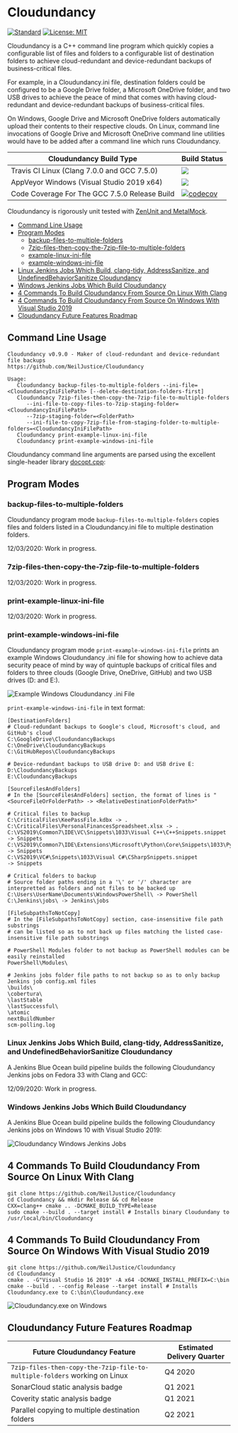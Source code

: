 # Cloudundancy

[![Standard](https://img.shields.io/badge/c%2B%2B-17-blue.svg)](https://en.wikipedia.org/wiki/C%2B%2B17) [![License: MIT](https://img.shields.io/badge/License-MIT-blue.svg)](https://opensource.org/licenses/MIT)

Cloudundancy is a C++ command line program which quickly copies a configurable list of files and folders to a configurable list of destination folders to achieve cloud-redundant and device-redundant backups of business-critical files.

For example, in a Cloudundancy.ini file, destination folders could be configured to be a Google Drive folder, a Microsoft OneDrive folder, and two USB drives to achieve the peace of mind that comes with having cloud-redundant and device-redundant backups of business-critical files.

On Windows, Google Drive and Microsoft OneDrive folders automatically upload their contents to their respective clouds. On Linux, command line invocations of Google Drive and Microsoft OneDrive command line utilities would have to be added after a command line which runs Cloudundancy.

|Cloudundancy Build Type|Build Status|
|----------|------------|
|Travis CI Linux (Clang 7.0.0 and GCC 7.5.0)|<a href="https://travis-ci.org/NeilJustice/Cloudundancy"><img src="https://travis-ci.org/NeilJustice/Cloudundancy.svg?branch=main"/></a>|
|AppVeyor Windows (Visual Studio 2019 x64)|<a href="https://ci.appveyor.com/project/NeilJustice/Cloudundancy"><img src="https://ci.appveyor.com/api/projects/status/ygwr3rb9spwhy4u0?svg=true"/></a>|
|Code Coverage For The GCC 7.5.0 Release Build|[![codecov](https://codecov.io/gh/NeilJustice/Cloudundancy/branch/main/graph/badge.svg?token=ruXbRPB1CQ)](https://codecov.io/gh/NeilJustice/Cloudundancy)|

Cloudundancy is rigorously unit tested with <a href="https://github.com/NeilJustice/ZenUnitAndMetalMock">ZenUnit and MetalMock</a>.

* [Command Line Usage](#command-line-usage)
* [Program Modes](#program-modes)
   * [backup-files-to-multiple-folders](#backup-files-to-multiple-folders)
   * [7zip-files-then-copy-the-7zip-file-to-multiple-folders](#7zip-files-then-copy-the-7zip-file-to-multiple-folders)
   * [example-linux-ini-file](#print-example-linux-ini-file)
   * [example-windows-ini-file](#print-example-windows-ini-file)
* [Linux Jenkins Jobs Which Build, clang-tidy, AddressSanitize, and UndefinedBehaviorSanitize Cloudundancy](#linux-jenkins-jobs-which-build-clang-tidy-addresssanitize-undefinedbehaviorsanitize-cloudundancy)
* [Windows Jenkins Jobs Which Build Cloudundancy](#windows-jenkins-jobs-which-build-cloudundancy)
* [4 Commands To Build Cloudundancy From Source On Linux With Clang](#4-commands-to-build-cloudundancy-from-source-on-linux-with-clang)
* [4 Commands To Build Cloudundancy From Source On Windows With Visual Studio 2019](#4-commands-to-build-cloudundancy-from-source-on-windows-with-visual-studio-2019)
* [Cloudundancy Future Features Roadmap](#cloudundancy-future-features-roadmap)

## Command Line Usage

```
Cloudundancy v0.9.0 - Maker of cloud-redundant and device-redundant file backups
https://github.com/NeilJustice/Cloudundancy

Usage:
   Cloudundancy backup-files-to-multiple-folders --ini-file=<CloudundancyIniFilePath> [--delete-destination-folders-first]
   Cloudundancy 7zip-files-then-copy-the-7zip-file-to-multiple-folders
      --ini-file-to-copy-files-to-7zip-staging-folder=<CloudundancyIniFilePath>
      --7zip-staging-folder=<FolderPath>
      --ini-file-to-copy-7zip-file-from-staging-folder-to-multiple-folders=<CloudundancyIniFilePath>
   Cloudundancy print-example-linux-ini-file
   Cloudundancy print-example-windows-ini-file
```

Cloudundancy command line arguments are parsed using the excellent single-header library [docopt.cpp](https://github.com/docopt/docopt.cpp):



## Program Modes

### backup-files-to-multiple-folders

Cloudundancy program mode `backup-files-to-multiple-folders` copies files and folders listed in a Cloudundancy.ini file to multiple destination folders.

12/03/2020: Work in progress.

### 7zip-files-then-copy-the-7zip-file-to-multiple-folders

12/03/2020: Work in progress.

### print-example-linux-ini-file

12/03/2020: Work in progress.

### print-example-windows-ini-file

Cloudundancy program mode `print-example-windows-ini-file` prints an example Windows Cloudundancy .ini file for showing how to achieve data security peace of mind by way of quintuple backups of critical files and folders to three clouds (Google Drive, OneDrive, GitHub) and two USB drives (D: and E:).

![Example Windows Cloudundancy .ini File](Screenshots/ExampleWindowsCloudundancyIniFile.png)

`print-example-windows-ini-file` in text format:

```
[DestinationFolders]
# Cloud-redundant backups to Google's cloud, Microsoft's cloud, and GitHub's cloud
C:\GoogleDrive\CloudundancyBackups
C:\OneDrive\CloudundancyBackups
C:\GitHubRepos\CloudundancyBackups

# Device-redundant backups to USB drive D: and USB drive E:
D:\CloudundancyBackups
E:\CloudundancyBackups

[SourceFilesAndFolders]
# In the [SourceFilesAndFolders] section, the format of lines is "<SourceFileOrFolderPath> -> <RelativeDestinationFolderPath>"

# Critical files to backup
C:\CriticalFiles\KeePassFile.kdbx -> .
C:\CriticalFiles\PersonalFinancesSpreadsheet.xlsx -> .
C:\VS2019\Common7\IDE\VC\Snippets\1033\Visual C++\C++Snippets.snippet                              -> Snippets
C:\VS2019\Common7\IDE\Extensions\Microsoft\Python\Core\Snippets\1033\Python\PythonSnippets.snippet -> Snippets
C:\VS2019\VC#\Snippets\1033\Visual C#\CSharpSnippets.snippet                                       -> Snippets

# Critical folders to backup
# Source folder paths ending in a '\' or '/' character are interpretted as folders and not files to be backed up
C:\Users\UserName\Documents\WindowsPowerShell\ -> PowerShell
C:\Jenkins\jobs\ -> Jenkins\jobs

[FileSubpathsToNotCopy]
# In the [FileSubpathsToNotCopy] section, case-insensitive file path substrings
# can be listed so as to not back up files matching the listed case-insensitive file path substrings

# PowerShell Modules folder to not backup as PowerShell modules can be easily reinstalled
PowerShell\Modules\

# Jenkins jobs folder file paths to not backup so as to only backup Jenkins job config.xml files
\builds\
\cobertura\
\lastStable
\lastSuccessful\
\atomic
nextBuildNumber
scm-polling.log
```

### Linux Jenkins Jobs Which Build, clang-tidy, AddressSanitize, and UndefinedBehaviorSanitize Cloudundancy

A Jenkins Blue Ocean build pipeline builds the following Cloudundancy Jenkins jobs on Fedora 33 with Clang and GCC:

12/09/2020: Work in progress.

### Windows Jenkins Jobs Which Build Cloudundancy

A Jenkins Blue Ocean build pipeline builds the following Cloudundancy Jenkins jobs on Windows 10 with Visual Studio 2019:

![Cloudundancy Windows Jenkins Jobs](Screenshots/CloudundancyWindowsJenkinsJobs.png)

## 4 Commands To Build Cloudundancy From Source On Linux With Clang

```
git clone https://github.com/NeilJustice/Cloudundancy
cd Cloudundancy && mkdir Release && cd Release
CXX=clang++ cmake .. -DCMAKE_BUILD_TYPE=Release
sudo cmake --build . --target install # Installs binary Cloudundany to /usr/local/bin/Cloudundancy
```

## 4 Commands To Build Cloudundancy From Source On Windows With Visual Studio 2019

```
git clone https://github.com/NeilJustice/Cloudundancy
cd Cloudundancy
cmake . -G"Visual Studio 16 2019" -A x64 -DCMAKE_INSTALL_PREFIX=C:\bin
cmake --build . --config Release --target install # Installs Cloudundancy.exe to C:\bin\Cloudundancy.exe
```

![Cloudundancy.exe on Windows](Screenshots/CloudundancyDotExe.png)

## Cloudundancy Future Features Roadmap

|Future Cloudundancy Feature|Estimated Delivery Quarter|
|---------------------------|--------------------------------------|
|`7zip-files-then-copy-the-7zip-file-to-multiple-folders` working on Linux|Q4 2020|
|SonarCloud static analysis badge|Q1 2021|
|Coverity static analysis badge|Q1 2021|
|Parallel copying to multiple destination folders|Q2 2021|
